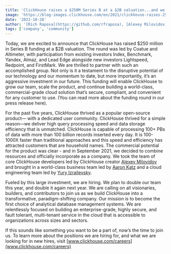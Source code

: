 ```yaml
---
title: 'ClickHouse raises a $250M Series B at a $2B valuation...and we are hiring'
image: 'https://blog-images.clickhouse.com/en/2021/clickhouse-raises-250m-series-b/featured.jpg'
date: '2021-10-28'
author: '[Rich Raposa](https://github.com/rfraposa), [Alexey Milovidov](https://github.com/alexey-milovidov)'
tags: ['company', 'community']
---
```


Today, we are excited to announce that ClickHouse has raised $250 million in Series B funding at a $2B valuation. The round was led by Coatue and Altimeter, with participation from existing investors Index, Benchmark, Yandex, Almaz, and Lead Edge alongside new investors Lightspeed, Redpoint, and FirstMark. We are thrilled to partner with such an accomplished group. Not only is it a testament to the disruptive potential of our technology and our momentum to date, but more importantly, it’s an aggressive investment in our future. This funding will enable ClickHouse to grow our team, scale the product, and continue building a world-class, commercial-grade cloud solution that’s secure, compliant, and convenient for any customer to use. (You can read more about the funding round in our press release here). 

For the past five years, ClickHouse thrived as a popular open-source product— with a dedicated user community. ClickHouse thrived for a simple reason—we deliver high query processing speed and data storage efficiency that is unmatched. ClickHouse is capable of processing 100+ PBs of data with more than 100 billion records inserted every day. It is 100-1000X faster than traditional approaches and this speed and efficiency has attracted customers that are household names. The commercial potential for the product was clear - and in September 2021, we decided to combine resources and officially incorporate as a company. We took the team of core ClickHouse developers led by ClickHouse creator [Alexey Milovidov](https://www.linkedin.com/in/alexey-milovidov-7b658135/) and brought in a world-class business team led by [Aaron Katz](https://www.linkedin.com/in/aaron-katz-5762094/) and a cloud engineering team led by [Yury Izrailevsky](https://www.linkedin.com/in/yuryizrailevsky/).

Fueled by this large investment, we are hiring. We plan to double our team this year, and double it again next year. We are calling on all visionaries, builders, and contributors to join us as we build ClickHouse into a transformative, paradigm-shifting company. Our mission is to become the first choice of analytical database management systems. We are relentlessly focused on building an enterprise-grade, highly secure, and fault tolerant, multi-tenant service in the cloud that is accessible to organizations across sizes and sectors. 

If this sounds like something you want to be a part of, now’s the time to join us. To learn more about the positions we are hiring for, and what we are looking for in new hires, visit [www.clickhouse.com/careers](www.clickhouse.com/careers)
